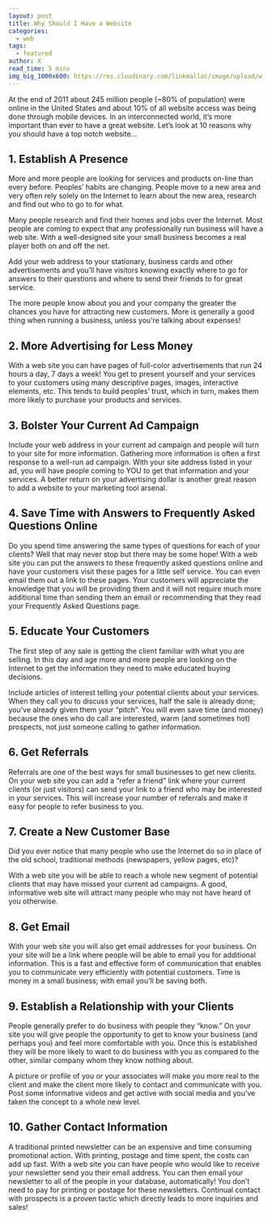```yaml
---
layout: post
title: Why Should I Have a Website
categories:
  - web
tags:
  - featured
author: X
read_time: 5 mins
img_big_1000x600: https://res.cloudinary.com/linkmalloc/image/upload/w_1000,h_600,c_fit/v1610511711/10_yccwnc.png
---
```

At the end of 2011 about 245 million people (~80% of population) were online in the United States and about 10% of all website access was being done through mobile devices. In an interconnected world, it’s more important than ever to have a great website. Let’s look at 10 reasons why you should have a top notch website…

## 1. Establish A Presence

More and more people are looking for services and products on-line than every before. Peoples’ habits are changing. People move to a new area and very often rely solely on the Internet to learn about the new area, research and find out who to go to for what.

Many people research and find their homes and jobs over the Internet. Most people are coming to expect that any professionally run business will have a web site. With a well-designed site your small business becomes a real player both on and off the net.

Add your web address to your stationary, business cards and other advertisements and you’ll have visitors knowing exactly where to go for answers to their questions and where to send their friends to for great service.

The more people know about you and your company the greater the chances you have for attracting new customers. More is generally a good thing when running a business, unless you’re talking about expenses!

## 2. More Advertising for Less Money

With a web site you can have pages of full-color advertisements that run 24 hours a day, 7 days a week! You get to present yourself and your services to your customers using many descriptive pages, images, interactive elements, etc. This tends to build peoples’ trust, which in turn, makes them more likely to purchase your products and services.

## 3. Bolster Your Current Ad Campaign

Include your web address in your current ad campaign and people will turn to your site for more information. Gathering more information is often a first response to a well-run ad campaign. With your site address listed in your ad, you will have people coming to YOU to get that information and your services. A better return on your advertising dollar is another great reason to add a website to your marketing tool arsenal.

## 4. Save Time with Answers to Frequently Asked Questions Online

Do you spend time answering the same types of questions for each of your clients? Well that may never stop but there may be some hope! With a web site you can put the answers to these frequently asked questions online and have your customers visit these pages for a little self service. You can even email them out a link to these pages. Your customers will appreciate the knowledge that you will be providing them and it will not require much more additional time than sending them an email or recommending that they read your Frequently Asked Questions page.

## 5. Educate Your Customers

The first step of any sale is getting the client familiar with what you are selling. In this day and age more and more people are looking on the Internet to get the information they need to make educated buying decisions.

Include articles of interest telling your potential clients about your services. When they call you to discuss your services, half the sale is already done; you’ve already given them your “pitch”. You will even save time (and money) because the ones who do call are interested, warm (and sometimes hot) prospects, not just someone calling to gather information.

## 6. Get Referrals

Referrals are one of the best ways for small businesses to get new clients. On your web site you can add a “refer a friend” link where your current clients (or just visitors) can send your link to a friend who may be interested in your services. This will increase your number of referrals and make it easy for people to refer business to you.

## 7. Create a New Customer Base

Did you ever notice that many people who use the Internet do so in place of the old school, traditional methods (newspapers, yellow pages, etc)?

With a web site you will be able to reach a whole new segment of potential clients that may have missed your current ad campaigns. A good, informative web site will attract many people who may not have heard of you otherwise.

## 8. Get Email

With your web site you will also get email addresses for your business. On your site will be a link where people will be able to email you for additional information. This is a fast and effective form of communication that enables you to communicate very efficiently with potential customers. Time is money in a small business; with email you’ll be saving both.

## 9. Establish a Relationship with your Clients

People generally prefer to do business with people they “know.” On your site you will give people the opportunity to get to know your business (and perhaps you) and feel more comfortable with you. Once this is established they will be more likely to want to do business with you as compared to the other, similar company whom they know nothing about.

A picture or profile of you or your associates will make you more real to the client and make the client more likely to contact and communicate with you. Post some informative videos and get active with social media and you’ve taken the concept to a whole new level.

## 10. Gather Contact Information

A traditional printed newsletter can be an expensive and time consuming promotional action. With printing, postage and time spent, the costs can add up fast. With a web site you can have people who would like to receive your newsletter send you their email address. You can then email your newsletter to all of the people in your database, automatically! You don’t need to pay for printing or postage for these newsletters. Continual contact with prospects is a proven tactic which directly leads to more inquiries and sales!